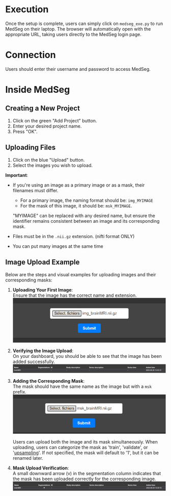 # Execution

Once the setup is complete, users can simply click on `medseg_exe.py` to run MedSeg on their laptop. The browser will automatically open with the appropriate URL, taking users directly to the MedSeg login page.

# Connection 

Users should enter their username and password to access MedSeg.

# Inside MedSeg 

## Creating a New Project

1. Click on the green "Add Project" button.
2. Enter your desired project name.
3. Press "OK".

## Uploading Files 

1. Click on the blue "Upload" button.
2. Select the images you wish to upload.

**Important**: 
- If you're using an image as a primary image or as a mask, their filenames must differ.
  - For a primary image, the naming format should be: `img_MYIMAGE`
  - For the mask of this image, it should be: `msk_MYIMAGE`.
  
  "MYIMAGE" can be replaced with any desired name, but ensure the identifier remains consistent between an image and its corresponding mask.
  
- Files must be in the `.nii.gz` extension. (nifti format ONLY)

- You can put many images at the same time

## Image Upload Example

Below are the steps and visual examples for uploading images and their corresponding masks:

1. **Uploading Your First Image**:  
   Ensure that the image has the correct name and extension.  
   ![Upload Image](./pictures/img_upload_img.png)

2. **Verifying the Image Upload**:  
   On your dashboard, you should be able to see that the image has been added successfully.  
   ![Verify Image Upload](./pictures/img_upload_img2.png)

3. **Adding the Corresponding Mask**:  
   The mask should have the same name as the image but with a `msk` prefix.  
   ![Upload Mask](./pictures/img_upload_mask.png)
   
   Users can upload both the image and its mask simultaneously. When uploading, users can categorize the mask as 'train', 'validate', or '[upsampling](upsampling.md)'. If not    specified, the mask will default to '1', but it can be renamed later.

5. **Mask Upload Verification**:  
   A small downward arrow (v) in the segmentation column indicates that the mask has been uploaded correctly for the corresponding image.  
   ![Verify Mask Upload](./pictures/img_upload_mask2.png)


